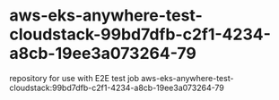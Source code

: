 # aws-eks-anywhere-test-cloudstack-99bd7dfb-c2f1-4234-a8cb-19ee3a073264-79
repository for use with E2E test job aws-eks-anywhere-test-cloudstack:99bd7dfb-c2f1-4234-a8cb-19ee3a073264-79
